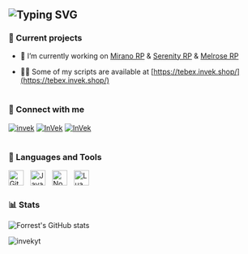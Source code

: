 ![Typing SVG](https://readme-typing-svg.demolab.com?font=Montserrat&size=30&pause=1000&color=F7F7F7&random=false&width=435&lines=Hi+👋+%2C+I'm+InVek🚀)
---

### 🚧 Current projects

- 🔭 I’m currently working on [Mirano RP](https://discord.gg/miranorp) & [Serenity RP](https://discord.gg/serenityfa) & [Melrose RP](https://discord.gg/melrose)

- 👨‍💻 Some of my scripts are available at [https://tebex.invek.shop/](https://tebex.invek.shop/)

#

### 📲 Connect with me
<p align="left">
<a href="https://www.youtube.com/channel/UCe_w2gvQmYpcojO6vy1RBfw" target="blank"><img align="center" src="https://img.shields.io/badge/SUBSCRIBE-ME?style=for-the-badge&logo=youtube&color=red" alt="invek" /></a>
<a href="https://github.com/InVekYT" target="blank"><img align="center" src="https://img.shields.io/github/followers/InVekYT?style=for-the-badge&logo=github&logoColor=white&label=Github&color=grey" alt="InVek"/></a>
<a href="https://www.twitch.tv/invekyt" target="blank"><img align="center" src="https://img.shields.io/badge/FOLLOW-ME?style=for-the-badge&logo=twitch&logoColor=white&color=purple" alt="InVek"/></a>
</p>

#

### 🧰 Languages and Tools

<img align="left" alt="Git" width="30px" style="padding-right:10px;" src="https://cdn.jsdelivr.net/gh/devicons/devicon/icons/git/git-original.svg" />
<img align="left" alt="JavaScript" width="30px" style="padding-right:10px;" src="https://cdn.jsdelivr.net/gh/devicons/devicon/icons/javascript/javascript-plain.svg" />
<img align="left" alt="NodeJS" width="30px" style="padding-right:10px;" src="https://cdn.jsdelivr.net/gh/devicons/devicon/icons/nodejs/nodejs-original.svg" />
<img align="left" alt="Lua" width="30px" style="padding-right:10px;" src="https://cdn.jsdelivr.net/gh/devicons/devicon/icons/lua/lua-original.svg" />

<br/>

#

### 📊 Stats
![Forrest's GitHub stats](https://github-readme-stats.vercel.app/api?username=InVekYT&show_icons=true&theme=radical)

<p align="left"> <img src="https://komarev.com/ghpvc/?username=invekyt&label=Profile%20views&color=0e75b6&style=flat" alt="invekyt" /> </p>

#
